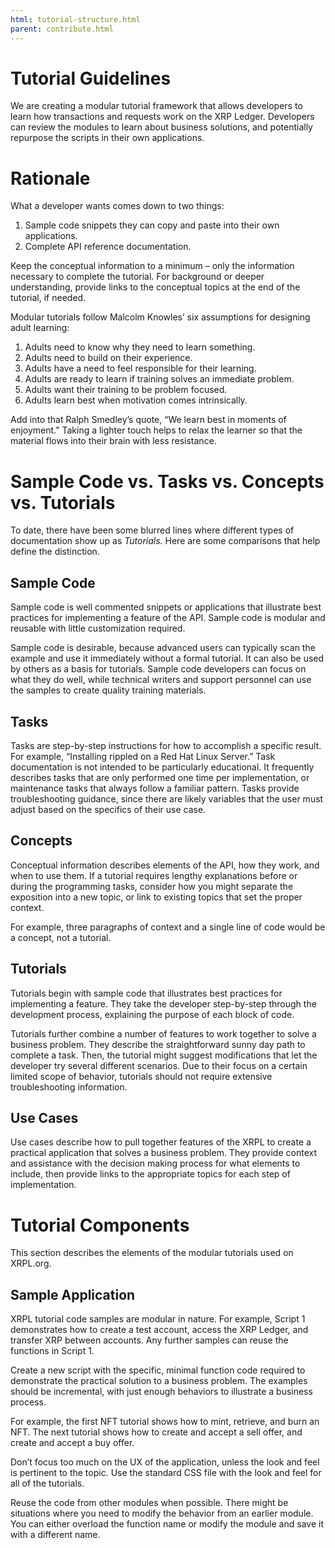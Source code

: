 ```yaml
---
html: tutorial-structure.html
parent: contribute.html
---
```


# Tutorial Guidelines

We are creating a modular tutorial framework that allows developers to learn how transactions and requests work on the XRP Ledger. Developers can review the modules to learn about business solutions, and potentially repurpose the scripts in their own applications.


# Rationale

What a developer wants comes down to two things:

1. Sample code snippets they can copy and paste into their own applications.
2. Complete API reference documentation.

Keep the conceptual information to a minimum – only the information necessary to complete the tutorial. For background or deeper understanding, provide links to the conceptual topics at the end of the tutorial, if needed.

Modular tutorials follow Malcolm Knowles’ six assumptions for designing adult learning:

1. Adults need to know why they need to learn something.
2. Adults need to build on their experience.
3. Adults have a need to feel responsible for their learning.
4. Adults are ready to learn if training solves an immediate problem.
5. Adults want their training to be problem focused.
6. Adults learn best when motivation comes intrinsically.

Add into that Ralph Smedley’s quote, “We learn best in moments of enjoyment.” Taking a lighter touch helps to relax the learner so that the material flows into their brain with less resistance.


# Sample Code vs. Tasks vs. Concepts vs. Tutorials

To date, there have been some blurred lines where different types of documentation show up as _Tutorials._ Here are some comparisons that help define the distinction.


## Sample Code

Sample code is well commented snippets or applications that illustrate best practices for implementing a feature of the API. Sample code is modular and reusable with little customization required. 

Sample code is desirable, because advanced users can typically scan the example and use it immediately without a formal tutorial. It can also be used by others as a basis for tutorials. Sample code developers can focus on what they do well, while technical writers and support personnel can use the samples to create quality training materials.


## Tasks

Tasks are step-by-step instructions for how to accomplish a specific result. For example, “Installing rippled on a Red Hat Linux Server.” Task documentation is not intended to be particularly educational. It frequently describes tasks that are only performed one time per implementation, or maintenance tasks that always follow a familiar pattern. Tasks provide troubleshooting guidance, since there are likely variables that the user must adjust based on the specifics of their use case.


## Concepts

Conceptual information describes elements of the API, how they work, and when to use them. If a tutorial requires lengthy explanations before or during the programming tasks, consider how you might separate the exposition into a new topic, or link to existing topics that set the proper context. 

For example, three paragraphs of context and a single line of code would be a concept, not a tutorial.


## Tutorials

Tutorials begin with sample code that illustrates best practices for implementing a feature. They take the developer step-by-step through the development process, explaining the purpose of each block of code.

Tutorials further combine a number of features to work together to solve a business problem. They describe the straightforward sunny day path to complete a task. Then, the tutorial might suggest modifications that let the developer try several different scenarios. Due to their focus on a certain limited scope of behavior, tutorials should not require extensive troubleshooting information.


## Use Cases

Use cases describe how to pull together features of the XRPL to create a practical application that solves a business problem. They provide context and assistance with the decision making process for what elements to include, then provide links to the appropriate topics for each step of implementation. 


# Tutorial Components

This section describes the elements of the modular tutorials used on XRPL.org.


## Sample Application

XRPL tutorial code samples are modular in nature. For example, Script 1 demonstrates how to create a test account, access the XRP Ledger, and transfer XRP between accounts. Any further samples can reuse the functions in Script 1.

Create a new script with the specific, minimal function code required to demonstrate the practical solution to a business problem. The examples should be incremental, with just enough behaviors to illustrate a business process.

For example, the first NFT tutorial shows how to mint, retrieve, and burn an NFT. The next tutorial shows how to create and accept a sell offer, and create and accept a buy offer.

Don’t focus too much on the UX of the application, unless the look and feel is pertinent to the topic. Use the standard CSS file with the look and feel for all of the tutorials.

Reuse the code from other modules when possible. There might be situations where you need to modify the behavior from an earlier module. You can either overload the function name or modify the module and save it with a different name.


